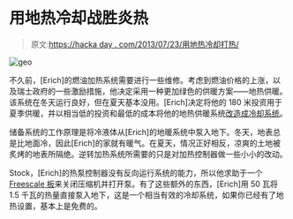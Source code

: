 # 用地热冷却战胜炎热

> 原文:[https://hacka day . com/2013/07/23/用地热冷却打热/](https://hackaday.com/2013/07/23/beating-the-heat-with-geothermal-cooling/)

![geo](../Images/e72d6f2b0072d8665af92a68fa931b49.png)

不久前，[Erich]的燃油加热系统需要进行一些维修。考虑到燃油价格的上涨，以及瑞士政府的一些激励措施，他决定采用一种更加绿色的供暖方案——地热供暖。该系统在冬天运行良好，但在夏天基本没用。[Erich]决定将他的 180 米投资用于夏季供暖，并以相当低的投资和最低的成本将他的地热供暖系统[改造成冷却系统](http://mcuoneclipse.com/2013/07/13/hacking-the-heating-system-for-cooling-geothermal-drilling-with-extra-benefits/)。

储备系统的工作原理是将冷液体从[Erich]的地暖系统中泵入地下。冬天，地表总是比地面冷，因此[Erich]的家就有暖气。在夏天，情况正好相反，凉爽的土地被炙烤的地表所隔绝。逆转加热系统所需要的只是对加热控制器做一些小小的改动。

Stock，[Erich]的热泵控制器没有反向运行系统的能力，所以他求助于一个 [Freescale 板](http://www.freescale.com/webapp/sps/site/prod_summary.jsp?code=FRDM-KL25Z)来关闭压缩机并打开泵。有了这些额外的东西，[Erich]用 50 瓦将 1.5 千瓦的热量直接泵入地下，这是一个相当有效的冷却系统，如果你已经有了地热设置，基本上是免费的。